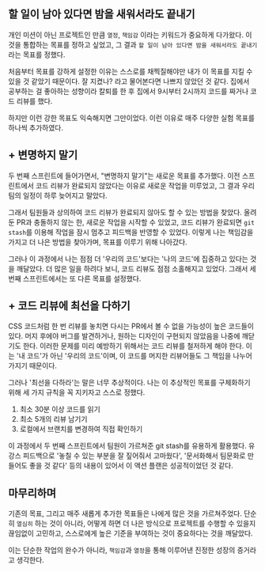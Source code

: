 ## 할 일이 남아 있다면 밤을 새워서라도 끝내기

개인 미션이 아닌 프로젝트인 만큼 `열정`, `책임감` 이라는 키워드가 중요하게 다가왔다. 이것을 통합하는 목표를 정하고 싶었고, 그 결과 `할 일이 남아 있다면 밤을 새워서라도 끝내기` 라는 목표를 정했다.

처음부터 목표를 강하게 설정한 이유는 스스로를 채찍질해야만 내가 이 목표를 지킬 수 있을 것 같았기 때문이다. 잘 지켰나? 라고 물어본다면 나쁘지 않았던 것 같다. 집에서 공부하는 걸 좋아하는 성향이라 칼퇴를 한 후 집에서 9시부터 2시까지 코드를 짜거나 코드 리뷰를 했다.

하지만 이런 강한 목표도 익숙해지면 그만이었다. 이런 이유로 매주 다양한 실험 목표를 하나씩 추가하였다.

## + 변명하지 말기

두 번째 스프린트에 들어가면서, "변명하지 말기"는 새로운 목표를 추가했다. 이전 스프린트에서 코드 리뷰가 완료되지 않았다는 이유로 새로운 작업을 미루었고, 그 결과 우리 팀의 일정이 하루 늦어지고 말았다.

그래서 팀원들과 상의하여 코드 리뷰가 완료되지 않아도 할 수 있는 방법을 찾았다. 올려둔 PR과 충돌하지 않는 한, 새로운 작업을 시작할 수 있었고, 코드 리뷰가 완료되면 `git stash`를 이용해 작업을 잠시 멈추고 피드백을 반영할 수 있었다. 이렇게 나는 책임감을 가지고 더 나은 방법을 찾아가며, 목표를 이루기 위해 나아갔다.

그러나 이 과정에서 나는 점점 더 '우리의 코드'보다는 '나의 코드'에 집중하고 있다는 것을 깨달았다. 더 많은 일을 하려다 보니, 코드 리뷰도 점점 소홀해지고 있었다. 그래서 세 번째 스프린트에서는 또 다른 목표를 설정했다.

## + 코드 리뷰에 최선을 다하기

CSS 코드처럼 한 번 리뷰를 놓치면 다시는 PR에서 볼 수 없을 가능성이 높은 코드들이 있다. 머지 후에야 버그를 발견하거나, 원하는 디자인이 구현되지 않았음을 나중에 깨닫기도 한다. 이러한 문제를 미리 예방하기 위해서는 코드 리뷰를 철저하게 해야 한다. 이는 '내 코드'가 아닌 '우리의 코드'이며, 이 코드를 머지한 리뷰어들도 그 책임을 나누어 가지기 때문이다.

그러나 '최선을 다하라'는 말은 너무 추상적이다. 나는 이 추상적인 목표를 구체화하기 위해 세 가지 규칙을 꼭 지키자고 스스로 정했다.

1. 최소 30분 이상 코드를 읽기
2. 최소 5개의 리뷰 남기기
3. 로컬에서 브랜치를 변경하여 직접 확인하기

이 과정에서 두 번째 스프린트에서 팀원이 가르쳐준 git stash를 유용하게 활용했다. 유강스 피드백으로 '놓칠 수 있는 부분을 잘 짚어줘서 고마웠다', '문서화해서 팀문화로 만들어도 좋을 것 같다' 등의 내용이 있어서 이 액션 플랜은 성공적이었던 것 같다.

## 마무리하며

기존의 목표, 그리고 매주 새롭게 추가한 목표들은 나에게 많은 것을 가르쳐주었다. 단순히 `열심히` 하는 것이 아니라, 어떻게 하면 더 나은 방식으로 프로젝트를 수행할 수 있을지 끊임없이 고민하고, 스스로에게 높은 기준을 부여하는 것이 중요하다는 것을 깨달았다.

이는 단순한 작업의 완수가 아니라, `책임감`과 `열정`을 통해 이루어낸 진정한 성장의 증거라고 생각한다.
